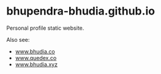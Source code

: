 # bhupendra-bhudia.github.io

Personal profile static website.

Also see:
- www.bhudia.co
- www.quedex.co
- www.bhudia.xyz

